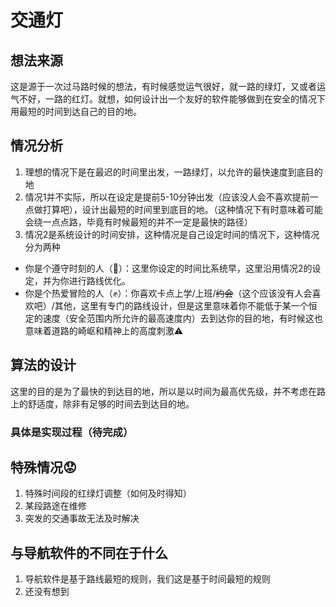 # 交通灯

## 想法来源

这是源于一次过马路时候的想法，有时候感觉运气很好，就一路的绿灯，又或者运气不好，一路的红灯。就想，如何设计出一个友好的软件能够做到在安全的情况下用最短的时间到达自己的目的地。

## 情况分析

1. 理想的情况下是在最迟的时间里出发，一路绿灯，以允许的最快速度到底目的地
2. 情况1并不实际，所以在设定是提前5-10分钟出发（应该没人会不喜欢提前一点做打算吧），设计出最短的时间里到底目的地。（这种情况下有时意味着可能会绕一点点路，毕竟有时候最短的并不一定是最快的路径）
3. 情况2是系统设计的时间安排，这种情况是自己设定时间的情况下，这种情况分为两种
  - 你是个遵守时刻的人（:clap:）：这里你设定的时间比系统早，这里沿用情况2的设定，并为你进行路线优化。
  - 你是个热爱冒险的人（:fist:）：你喜欢卡点上学/上班/<s>约会</s>（这个应该没有人会喜欢吧）/其他，这里有专门的路线设计，但是这里意味着你不能低于某一个恒定的速度（安全范围内所允许的最高速度内）去到达你的目的地，有时候这也意味着道路的崎岖和精神上的高度刺激:warning:

## 算法的设计

这里的目的是为了最快的到达目的地，所以是以时间为最高优先级，并不考虑在路上的舒适度，除非有足够的时间去到达目的地。
### 具体是实现过程（待完成）

## 特殊情况:worried:
1. 特殊时间段的红绿灯调整（如何及时得知）
2. 某段路途在维修
3. 突发的交通事故无法及时解决

## 与导航软件的不同在于什么
1. 导航软件是基于路线最短的规则，我们这是基于时间最短的规则
2. 还没有想到
